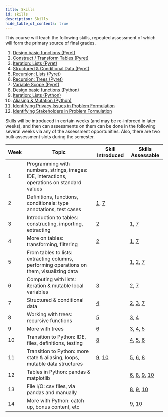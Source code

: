 ```yaml
---
title: Skills
id: skills
description: Skills
hide_table_of_contents: true
---
```


This course will teach the following skills, repeated assessment of which will
form the primary source of final grades.

1. <a id="(1)" href="#(1)">Design basic functions (Pyret)</a>
2. <a id="(2)" href="#(2)">Construct / Transform Tables (Pyret)</a>
3. <a id="(3)" href="#(3)">Iteration: Lists (Pyret)</a>
4. <a id="(4)" href="#(4)">Structured & Conditional Data (Pyret)</a>
5. <a id="(5)" href="#(5)">Recursion: Lists (Pyret)</a>
6. <a id="(6)" href="#(6)">Recursion: Trees (Pyret)</a>
7. <a id="(7)" href="#(7)">Variable Scope (Pyret)</a>
8. <a id="(8)" href="#(8)">Design basic functions (Python)</a>
9. <a id="(9)" href="#(9)">Iteration: Lists (Python)</a>
10. <a id="(10)" href="#(10)">Aliasing & Mutation (Python)</a>
11. <a id="(11)" href="#(11)">Identifying Privacy Issues in Problem Formulation</a>
12. <a id="(12)" href="#(12)">Identifying Stakeholders in Problem Formulation</a> 

Skills will be introduced in certain weeks (and may be re-inforced in later
weeks), and then can assessments on them can be done in the following several
weeks via any of the assessment opportunities. Also, there are two bulk
assessment slots during the semester.

 Week | Topic | Skill Introduced | Skills Assessable
-- | -- | -- | -- 
1 | Programming with numbers, strings, images: IDE, interactions, operations on standard values | |
2  | Definitions, functions, conditionals: type annotations, test cases | [1](#(1)), [7](#(7)) | 
3  | Introduction to tables: constructing, importing, extracting | [2](#(2)) | [1](#(1)), [7](#(7))
4  | More on tables: transforming, filtering | [2](#(2)) | [1](#(1)), [7](#(7))
5  | From tables to lists: extracting columns, performing operations on them, visualizing data | | [1](#(2)), [2](#(2)), [7](#(7))
6  | Computing with lists: iteration & mutable local variables | [3](#(3)) | [2](#(2)), [7](#(7))
7  | Structured & conditional data | [4](#(3)) | [2](#(2)), [3](#(3)), [7](#(7))
8  | Working with trees: recursive functions |  [5](#(5)) | [3](#(3)), [4](#(4))
9  | More with trees | [6](#(6)) | [3](#(3)), [4](#(4)), [5](#(5))
10 | Transition to Python: IDE, files, definitions, testing | [8](#(8)) | [4](#(4)), [5](#(5)), [6](#(6))
11  | Transition to Python: more state & aliasing, loops, mutable data structures | [9](#(9)), [10](#(10)) | [5](#(5)), [6](#(6)), [8](#(8))
12  | Tables in Python: pandas & matplotlib |  | [6](#(6)), [8](#(8)), [9](#(9)), [10](#(10)) 
13  | File I/O: csv files, via pandas and manually | | [8](#(8)), [9](#(9)), [10](#(10))
14  | More with Python: catch up, bonus content, etc | | [9](#(9)), [10](#(10))
